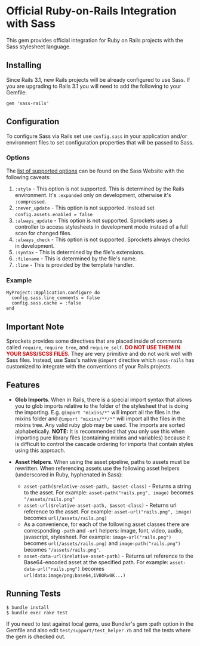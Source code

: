 # Official Ruby-on-Rails Integration with Sass

This gem provides official integration for Ruby on Rails projects with the Sass stylesheet language.

## Installing

Since Rails 3.1, new Rails projects will be already configured to use Sass. If you are upgrading to Rails 3.1 you will need to add the following to your Gemfile:

    gem 'sass-rails'

## Configuration

To configure Sass via Rails set use `config.sass` in your
application and/or environment files to set configuration
properties that will be passed to Sass.

### Options

The [list of supported options](http://sass-lang.com/docs/yardoc/file.SASS_REFERENCE.html#options)
can be found on the Sass Website with the following caveats:

1. `:style` - This option is not supported. This is determined by the Rails environment. It's `:expanded` only on development, otherwise it's `:compressed`.
2. `:never_update` - This option is not supported. Instead set `config.assets.enabled = false`
3. `:always_update` - This option is not supported. Sprockets uses a controller to access stylesheets in development mode instead of a full scan for changed files.
4. `:always_check` - This option is not supported. Sprockets always checks in development.
5. `:syntax` - This is determined by the file's extensions.
6. `:filename` - This is determined by the file's name.
7. `:line` - This is provided by the template handler.

### Example

    MyProject::Application.configure do
      config.sass.line_comments = false
      config.sass.cache = :false
    end

## Important Note

Sprockets provides some directives that are placed inside of comments called `require`, `require_tree`, and
`require_self`. **<span style="color:#c00">DO NOT USE THEM IN YOUR SASS/SCSS FILES.</span>** They are very
primitive and do not work well with Sass files. Instead, use Sass's native `@import` directive which
`sass-rails` has customized to integrate with the conventions of your Rails projects.

## Features

* **Glob Imports**. When in Rails, there is a special import syntax that allows you to
  glob imports relative to the folder of the stylesheet that is doing the importing.
  E.g. `@import "mixins/*"` will import all the files in the mixins folder and
  `@import "mixins/**/*"` will import all the files in the mixins tree.
  Any valid ruby glob may be used. The imports are sorted alphabetically.
  **NOTE:** It is recommended that you only use this when importing pure library
  files (containing mixins and variables) because it is difficult to control the
  cascade ordering for imports that contain styles using this approach.

* **Asset Helpers**. When using the asset pipeline, paths to assets must be rewritten.
  When referencing assets use the following asset helpers (underscored in Ruby, hyphenated
  in Sass):

  * `asset-path($relative-asset-path, $asset-class)` - Returns a string to the asset.
    For example: `asset-path("rails.png", image)` becomes `"/assets/rails.png"`
  * `asset-url($relative-asset-path, $asset-class)` - Returns url reference to the asset.
    For example: `asset-url("rails.png", image)` becomes `url(/assets/rails.png)`
  * As a convenience, for each of the following asset classes there are
    corresponding `-path` and `-url` helpers:
    image, font, video, audio, javascript, stylesheet.
    For example: `image-url("rails.png")` becomes `url(/assets/rails.png)` and
    `image-path("rails.png")` becomes `"/assets/rails.png"`.
  * `asset-data-url($relative-asset-path)` - Returns url reference to the Base64-encoded asset at the specified path.
    For example: `asset-data-url("rails.png")` becomes `url(data:image/png;base64,iVBORw0K...)`

## Running Tests

    $ bundle install
    $ bundle exec rake test

If you need to test against local gems, use Bundler's gem :path option in the Gemfile and also edit `test/support/test_helper.rb` and tell the tests where the gem is checked out.
